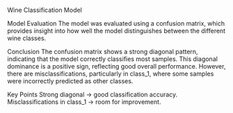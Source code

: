 Wine Classification Model

Model Evaluation
The model was evaluated using a confusion matrix, which provides insight into how well the model distinguishes between the different wine classes.

Conclusion
The confusion matrix shows a strong diagonal pattern, indicating that the model correctly classifies most samples.
This diagonal dominance is a positive sign, reflecting good overall performance.
However, there are misclassifications, particularly in class_1, where some samples were incorrectly predicted as other classes.

Key Points
Strong diagonal → good classification accuracy.
Misclassifications in class_1 → room for improvement.
